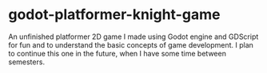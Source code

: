 # godot-platformer-knight-game

An unfinished platformer 2D game I made using Godot engine and GDScript for fun and to understand the basic concepts of game development. I plan to continue this one in the future, when I have some time between semesters.
